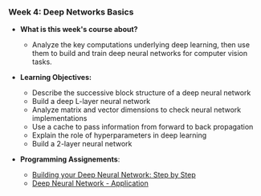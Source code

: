 ### Week 4: Deep Networks Basics

* **What is this week's course about?**
  * Analyze the key computations underlying deep learning, then use them to build and train deep neural networks for computer vision tasks.

* **Learning Objectives:**
  * Describe the successive block structure of a deep neural network
  * Build a deep L-layer neural network
  * Analyze matrix and vector dimensions to check neural network implementations
  * Use a cache to pass information from forward to back propagation
  * Explain the role of hyperparameters in deep learning
  * Build a 2-layer neural network

* **Programming Assignements**:
  * [Building your Deep Neural Network: Step by Step](https://github.com/yifang-psu/Coursera_AI_ML_Courses/blob/main/Deep_Learning/NeuralNetworks_and_DeepLearning/Week_4/Building_your_Deep_Neural_Network_Step_by_Step.ipynb)
  * [Deep Neural Network - Application](https://github.com/yifang-psu/Coursera_AI_ML_Courses/blob/main/Deep_Learning/NeuralNetworks_and_DeepLearning/Week_3/Planar_data_classification_with_one_hidden_layer.ipynb)
